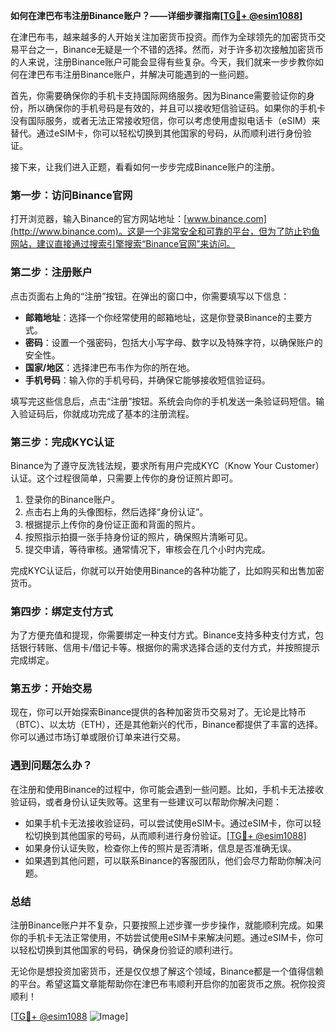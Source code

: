 **如何在津巴布韦注册Binance账户？——详细步骤指南[[TG💪+ @esim1088](https://t.me/s/esim1088)]**

在津巴布韦，越来越多的人开始关注加密货币投资。而作为全球领先的加密货币交易平台之一，Binance无疑是一个不错的选择。然而，对于许多初次接触加密货币的人来说，注册Binance账户可能会显得有些复杂。今天，我们就来一步步教你如何在津巴布韦注册Binance账户，并解决可能遇到的一些问题。

首先，你需要确保你的手机卡支持国际网络服务。因为Binance需要验证你的身份，所以确保你的手机号码是有效的，并且可以接收短信验证码。如果你的手机卡没有国际服务，或者无法正常接收短信，你可以考虑使用虚拟电话卡（eSIM）来替代。通过eSIM卡，你可以轻松切换到其他国家的号码，从而顺利进行身份验证。

接下来，让我们进入正题，看看如何一步步完成Binance账户的注册。

### 第一步：访问Binance官网

打开浏览器，输入Binance的官方网站地址：[www.binance.com](http://www.binance.com)。这是一个非常安全和可靠的平台，但为了防止钓鱼网站，建议直接通过搜索引擎搜索“Binance官网”来访问。

### 第二步：注册账户

点击页面右上角的“注册”按钮。在弹出的窗口中，你需要填写以下信息：

- **邮箱地址**：选择一个你经常使用的邮箱地址，这是你登录Binance的主要方式。
- **密码**：设置一个强密码，包括大小写字母、数字以及特殊字符，以确保账户的安全性。
- **国家/地区**：选择津巴布韦作为你的所在地。
- **手机号码**：输入你的手机号码，并确保它能够接收短信验证码。

填写完这些信息后，点击“注册”按钮。系统会向你的手机发送一条验证码短信。输入验证码后，你就成功完成了基本的注册流程。

### 第三步：完成KYC认证

Binance为了遵守反洗钱法规，要求所有用户完成KYC（Know Your Customer）认证。这个过程很简单，只需要上传你的身份证照片即可。

1. 登录你的Binance账户。
2. 点击右上角的头像图标，然后选择“身份认证”。
3. 根据提示上传你的身份证正面和背面的照片。
4. 按照指示拍摄一张手持身份证的照片，确保照片清晰可见。
5. 提交申请，等待审核。通常情况下，审核会在几个小时内完成。

完成KYC认证后，你就可以开始使用Binance的各种功能了，比如购买和出售加密货币。

### 第四步：绑定支付方式

为了方便充值和提现，你需要绑定一种支付方式。Binance支持多种支付方式，包括银行转账、信用卡/借记卡等。根据你的需求选择合适的支付方式，并按照提示完成绑定。

### 第五步：开始交易

现在，你可以开始探索Binance提供的各种加密货币交易对了。无论是比特币（BTC）、以太坊（ETH），还是其他新兴的代币，Binance都提供了丰富的选择。你可以通过市场订单或限价订单来进行交易。

### 遇到问题怎么办？

在注册和使用Binance的过程中，你可能会遇到一些问题。比如，手机卡无法接收验证码，或者身份认证失败等。这里有一些建议可以帮助你解决问题：

- 如果手机卡无法接收验证码，可以尝试使用eSIM卡。通过eSIM卡，你可以轻松切换到其他国家的号码，从而顺利进行身份验证。[[TG💪+ @esim1088](https://t.me/s/esim1088)]
- 如果身份认证失败，检查你上传的照片是否清晰，信息是否准确无误。
- 如果遇到其他问题，可以联系Binance的客服团队，他们会尽力帮助你解决问题。

### 总结

注册Binance账户并不复杂，只要按照上述步骤一步步操作，就能顺利完成。如果你的手机卡无法正常使用，不妨尝试使用eSIM卡来解决问题。通过eSIM卡，你可以轻松切换到其他国家的号码，确保身份验证的顺利进行。

无论你是想投资加密货币，还是仅仅想了解这个领域，Binance都是一个值得信赖的平台。希望这篇文章能帮助你在津巴布韦顺利开启你的加密货币之旅。祝你投资顺利！

[[TG💪+ @esim1088](https://t.me/s/esim1088) ![Image](https://i.postimg.cc/4NQfJmqS/Snipaste-2025-05-13-00-14-12.png)]